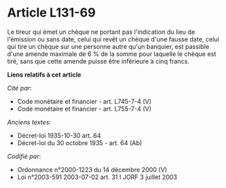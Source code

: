 # Article L131-69

Le tireur qui émet un chèque ne portant pas l'indication du lieu de l'émission ou sans date, celui qui revêt un chèque d'une
fausse date, celui qui tire un chèque sur une personne autre qu'un banquier, est passible d'une amende maximale de 6 % de la
somme pour laquelle le chèque est tiré, sans que cette amende puisse être inférieure à cinq francs.

**Liens relatifs à cet article**

_Cité par_:

  - Code monétaire et financier - art. L745-7-4 (V)
  - Code monétaire et financier - art. L755-7-4 (V)

_Anciens textes_:

  - Décret-loi 1935-10-30 art. 64
  - Décret-loi du 30 octobre 1935 - art. 64 (Ab)

_Codifié par_:

  - Ordonnance n°2000-1223 du 14 décembre 2000 (V)
  - Loi n°2003-591 2003-07-02 art. 31 I JORF 3 juillet 2003
